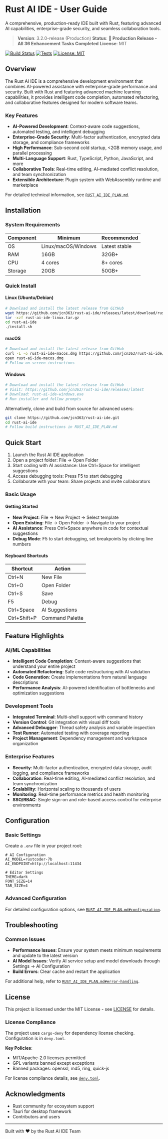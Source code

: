 # Rust AI IDE - User Guide

A comprehensive, production-ready IDE built with Rust, featuring advanced AI capabilities, enterprise-grade security, and seamless collaboration tools.

> **Version**: 3.2.0-release (Production)
> **Status**: **🎉 Production Release - All 36 Enhancement Tasks Completed**
> **License**: MIT

[![Build Status](https://img.shields.io/badge/build-success-success)](https://github.com/jcn363/rust-ai-ide/actions)
[![Tests](https://img.shields.io/badge/tests-95%25+-brightgreen)](https://github.com/jcn363/rust-ai-ide/tests)
[![License: MIT](https://img.shields.io/badge/License-MIT-yellow.svg)](https://opensource.org/licenses/MIT)

## Overview

The Rust AI IDE is a comprehensive development environment that combines AI-powered assistance with enterprise-grade performance and security. Built with Rust and featuring advanced machine learning capabilities, it provides intelligent code completion, automated refactoring, and collaborative features designed for modern software teams.

### Key Features

- **AI-Powered Development**: Context-aware code suggestions, automated testing, and intelligent debugging
- **Enterprise-Grade Security**: Multi-factor authentication, encrypted data storage, and compliance frameworks
- **High Performance**: Sub-second cold startup, <2GB memory usage, and parallel processing
- **Multi-Language Support**: Rust, TypeScript, Python, JavaScript, and more
- **Collaborative Tools**: Real-time editing, AI-mediated conflict resolution, and team synchronization
- **Extensible Architecture**: Plugin system with WebAssembly runtime and marketplace

For detailed technical information, see [`RUST_AI_IDE_PLAN.md`](RUST_AI_IDE_PLAN.md).

## Installation

### System Requirements

| Component | Minimum | Recommended |
|-----------|---------|-------------|
| OS | Linux/macOS/Windows | Latest stable |
| RAM | 16GB | 32GB+ |
| CPU | 4 cores | 8+ cores |
| Storage | 20GB | 50GB+ |

### Quick Install

#### Linux (Ubuntu/Debian)

```bash
# Download and install the latest release from GitHub
wget https://github.com/jcn363/rust-ai-ide/releases/latest/download/rust-ai-ide-linux.tar.gz
tar -xzf rust-ai-ide-linux.tar.gz
cd rust-ai-ide
./install.sh
```

#### macOS

```bash
# Download and install the latest release from GitHub
curl -L -o rust-ai-ide-macos.dmg https://github.com/jcn363/rust-ai-ide/releases/latest/download/rust-ai-ide-macos.dmg
open rust-ai-ide-macos.dmg
# Follow on-screen instructions
```

#### Windows

```bash
# Download and install the latest release from GitHub
# Visit: https://github.com/jcn363/rust-ai-ide/releases/latest
# Download: rust-ai-ide-windows.exe
# Run installer and follow prompts
```

Alternatively, clone and build from source for advanced users:

```bash
git clone https://github.com/jcn363/rust-ai-ide.git
cd rust-ai-ide
# Follow build instructions in RUST_AI_IDE_PLAN.md
```

## Quick Start

1. Launch the Rust AI IDE application
2. Open a project folder: File → Open Folder
3. Start coding with AI assistance: Use Ctrl+Space for intelligent suggestions
4. Access debugging tools: Press F5 to start debugging
5. Collaborate with your team: Share projects and invite collaborators

### Basic Usage

#### Getting Started
- **New Project**: File → New Project → Select template
- **Open Existing**: File → Open Folder → Navigate to your project
- **AI Assistance**: Press Ctrl+Space anywhere in code for contextual suggestions
- **Debug Mode**: F5 to start debugging, set breakpoints by clicking line numbers

#### Keyboard Shortcuts

| Shortcut | Action |
|----------|--------|
| Ctrl+N | New File |
| Ctrl+O | Open Folder |
| Ctrl+S | Save |
| F5 | Debug |
| Ctrl+Space | AI Suggestions |
| Ctrl+Shift+P | Command Palette |

## Feature Highlights

### AI/ML Capabilities

- **Intelligent Code Completion**: Context-aware suggestions that understand your entire project
- **Automated Refactoring**: Safe code restructuring with AI validation
- **Code Generation**: Create implementations from natural language descriptions
- **Performance Analysis**: AI-powered identification of bottlenecks and optimization suggestions

### Development Tools

- **Integrated Terminal**: Multi-shell support with command history
- **Version Control**: Git integration with visual diff tools
- **Advanced Debugger**: Thread safety analysis and variable inspection
- **Test Runner**: Automated testing with coverage reporting
- **Project Management**: Dependency management and workspace organization

### Enterprise Features

- **Security**: Multi-factor authentication, encrypted data storage, audit logging, and compliance frameworks
- **Collaboration**: Real-time editing, AI-mediated conflict resolution, and team synchronization
- **Scalability**: Horizontal scaling to thousands of users
- **Monitoring**: Real-time performance metrics and health monitoring
- **SSO/RBAC**: Single sign-on and role-based access control for enterprise environments

## Configuration

### Basic Settings

Create a `.env` file in your project root:

```env
# AI Configuration
AI_MODEL=rustcoder-7b
AI_ENDPOINT=http://localhost:11434

# Editor Settings
THEME=dark
FONT_SIZE=14
TAB_SIZE=4
```

### Advanced Configuration

For detailed configuration options, see [`RUST_AI_IDE_PLAN.md#configuration`](RUST_AI_IDE_PLAN.md#configuration).

## Troubleshooting

### Common Issues

- **Performance Issues**: Ensure your system meets minimum requirements and update to the latest version
- **AI Model Issues**: Verify AI service setup and model downloads through Settings → AI Configuration
- **Build Errors**: Clear cache and restart the application

For additional help, refer to [`RUST_AI_IDE_PLAN.md#error-handling`](RUST_AI_IDE_PLAN.md#error-handling).

## License

This project is licensed under the MIT License - see [LICENSE](LICENSE) for details.

### License Compliance

The project uses `cargo-deny` for dependency license checking. Configuration is in `deny.toml`.

**Key Policies**:
- MIT/Apache-2.0 licenses permitted
- GPL variants banned except exceptions
- Banned packages: openssl, md5, ring, quick-js

For license compliance details, see [`deny.toml`](deny.toml).

## Acknowledgments

- Rust community for ecosystem support
- Tauri for desktop framework
- Contributors and users

---

Built with ❤️ by the Rust AI IDE Team